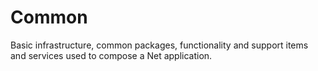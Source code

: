 Common
======

Basic infrastructure, common packages, functionality and support items and services used to compose a Net application.